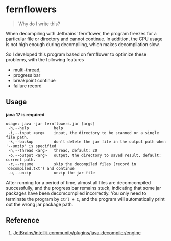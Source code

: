 # fernflowers

> Why do I write this?

When decompiling with Jetbrains' fernflower, the program freezes for a particular file or directory and cannot continue. In addition, the CPU usage is not high enough during decompiling, which makes decompilation slow.

So I developed this program based on fernflower to optimize these problems, with the following features

- multi-thread, 
- progress bar
- breakpoint continue
- failure record

## Usage

**java 17 is required**

```
usage: java -jar fernflowers.jar [args]
 -h,--help           help
 -i,--input <arg>    input, the directory to be scanned or a single file path.
 -k,--backup         don't delete the jar file in the output path when '--unzip' is specified
 -n,--thread <arg>   thread, default: 20
 -o,--output <arg>   output, the directory to saved result, default: current path.
 -r,--resume         skip the decompiled files (record in 'decompiled.txt') and continue
 -u,--unzip          unzip the jar file
```

After running for a period of time, almost all files are decomcompiled successfully, and the progress bar remains stuck, indicating that some jar packages have been decomcompiled incorrectly. You only need to terminate the program by `Ctrl + C`, and the program will automatically print out the wrong jar package path.

## Reference

1. [JetBrains/intellij-community/plugins/java-decompiler/engine](https://github.com/JetBrains/intellij-community/tree/master/plugins/java-decompiler/engine)